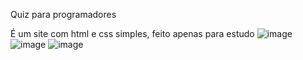 Quiz para programadores

É um site com html e css simples, feito apenas para estudo
![image](https://github.com/user-attachments/assets/22bfb0de-93bb-40da-9ce6-549835b44248)
![image](https://github.com/user-attachments/assets/817600f7-88e7-430a-a0a8-930068292a84)
![image](https://github.com/user-attachments/assets/6214288f-1a7b-4ebf-a4a1-9f42c2eab565)

